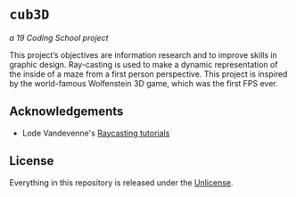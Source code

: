 # ```cub3D```
*a 19 Coding School project*

This project’s objectives are information research and to improve skills in graphic design. Ray-casting is used to make a dynamic representation of the inside of a maze from a first person perspective. This project is inspired by the world-famous Wolfenstein 3D game, which was the first FPS ever.

## Acknowledgements

- Lode Vandevenne's [Raycasting tutorials](https://lodev.org/cgtutor/raycasting.html#Introduction)

## License

Everything in this repository is released under the [Unlicense](https://github.com/maxdesalle/42/blob/main/LICENSE).

